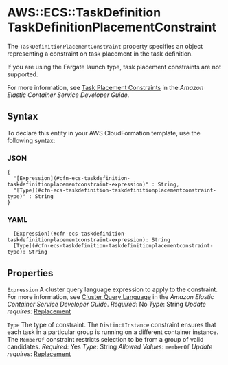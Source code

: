 # AWS::ECS::TaskDefinition TaskDefinitionPlacementConstraint<a name="aws-properties-ecs-taskdefinition-taskdefinitionplacementconstraint"></a>

The `TaskDefinitionPlacementConstraint` property specifies an object representing a constraint on task placement in the task definition\.

If you are using the Fargate launch type, task placement constraints are not supported\.

For more information, see [Task Placement Constraints](https://docs.aws.amazon.com/AmazonECS/latest/developerguide/task-placement-constraints.html) in the *Amazon Elastic Container Service Developer Guide*\.

## Syntax<a name="aws-properties-ecs-taskdefinition-taskdefinitionplacementconstraint-syntax"></a>

To declare this entity in your AWS CloudFormation template, use the following syntax:

### JSON<a name="aws-properties-ecs-taskdefinition-taskdefinitionplacementconstraint-syntax.json"></a>

```
{
  "[Expression](#cfn-ecs-taskdefinition-taskdefinitionplacementconstraint-expression)" : String,
  "[Type](#cfn-ecs-taskdefinition-taskdefinitionplacementconstraint-type)" : String
}
```

### YAML<a name="aws-properties-ecs-taskdefinition-taskdefinitionplacementconstraint-syntax.yaml"></a>

```
  [Expression](#cfn-ecs-taskdefinition-taskdefinitionplacementconstraint-expression): String
  [Type](#cfn-ecs-taskdefinition-taskdefinitionplacementconstraint-type): String
```

## Properties<a name="aws-properties-ecs-taskdefinition-taskdefinitionplacementconstraint-properties"></a>

`Expression`  <a name="cfn-ecs-taskdefinition-taskdefinitionplacementconstraint-expression"></a>
A cluster query language expression to apply to the constraint\. For more information, see [Cluster Query Language](https://docs.aws.amazon.com/AmazonECS/latest/developerguide/cluster-query-language.html) in the *Amazon Elastic Container Service Developer Guide*\.
*Required*: No
*Type*: String
*Update requires*: [Replacement](https://docs.aws.amazon.com/AWSCloudFormation/latest/UserGuide/using-cfn-updating-stacks-update-behaviors.html#update-replacement)

`Type`  <a name="cfn-ecs-taskdefinition-taskdefinitionplacementconstraint-type"></a>
The type of constraint\. The `DistinctInstance` constraint ensures that each task in a particular group is running on a different container instance\. The `MemberOf` constraint restricts selection to be from a group of valid candidates\.
*Required*: Yes
*Type*: String
*Allowed Values*: `memberOf`
*Update requires*: [Replacement](https://docs.aws.amazon.com/AWSCloudFormation/latest/UserGuide/using-cfn-updating-stacks-update-behaviors.html#update-replacement)

